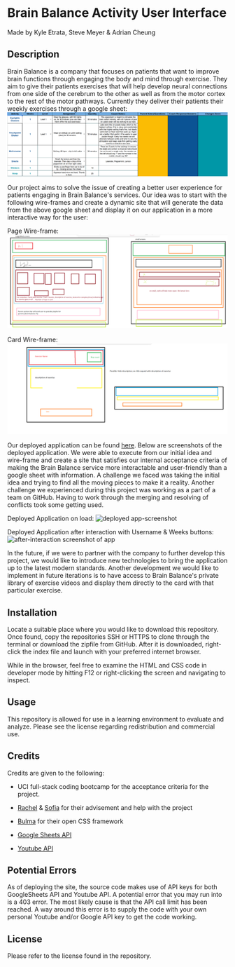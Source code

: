 # Brain Balance Activity User Interface
Made by Kyle Etrata, Steve Meyer & Adrian Cheung

## Description
Brain Balance is a company that focuses on patients that want to improve brain functions through engaging the body and mind through exercise. They aim to give their patients exercises that will help develop neural connections from one side of the cerebrum to the other as well as from the motor cortex to the rest of the motor pathways. Currently they deliver their patients their weekly exercises through a google sheet: ![google sheet](./assets/imgs/current-way.png)

Our project aims to solve the issue of creating a better user experience for patients engaging in Brain Balance's services. Our idea was to start with the following wire-frames and create a dynamic site that will generate the data from the above google sheet and display it on our application in a more interactive way for the user: 

Page Wire-frame:
![screen-wireframe](./assets/imgs/screen_wireframe.png)

Card Wire-frame:
![card-wireframe](./assets/imgs/card-wireframe.png)

Our deployed application can be found [here](). Below are screenshots of the deployed application. We were able to execute from our initial idea and wire-frame and create a site that satisfies our internal acceptance criteria of making the Brain Balance service more interactable and user-friendly than a google sheet with information. A challenge we faced was taking the initial idea and trying to find all the moving pieces to make it a reality.  Another challenge we experienced during this project was working as a part of a team on GitHub. Having to work through the merging and resolving of conflicts took some getting used. 

Deployed Application on load:
![deployed app-screenshot]()

Deployed Application after interaction with Username & Weeks buttons:
![after-interaction screenshot of app]()

In the future, if we were to partner with the company to further develop this project, we would like to introduce new technologies to bring the application up to the latest modern standards. Another development we would like to implement in future iterations is to have access to Brain Balance's private library of exercise videos and display them directly to the card with that particular exercise. 

## Installation

Locate a suitable place where you would like to download this repository. Once found, copy the repositories SSH or HTTPS to clone through the terminal or download the zipfile from GitHub. After it is downloaded, right-click the index file and launch with your preferred internet browser.

While in the browser, feel free to examine the HTML and CSS code in developer mode by hitting F12 or right-clicking the screen and navigating to inspect.

## Usage

This repository is allowed for use in a learning environment to evaluate and analyze. Please see the license regarding redistribution and commercial use. 

## Credits

Credits are given to the following:

* UCI full-stack coding bootcamp for the acceptance criteria for the project.

* [Rachel](https://github.com/rxtATX) & [Sofia](https://github.com/sofiatejada) for their advisement and help with the project

* [Bulma](https://bulma.io/) for their open CSS framework

* [Google Sheets API](https://console.cloud.google.com/marketplace/product/google/sheets.googleapis.com?project=inspired-gear-397720) 

* [Youtube API](https://developers.google.com/youtube/v3)

## Potential Errors

As of deploying the site, the source code makes use of API keys for both GoogleSheets API and Youtube API. A potential error that you may run into is a 403 error. The most likely cause is that the API call limit has been reached. A way around this error is to supply the code with your own personal Youtube and/or Google API key to get the code working.

## License

Please refer to the license found in the repository.
